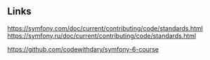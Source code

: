 ## Links

https://symfony.com/doc/current/contributing/code/standards.html  
https://symfony.ru/doc/current/contributing/code/standards.html  

https://github.com/codewithdary/symfony-6-course

